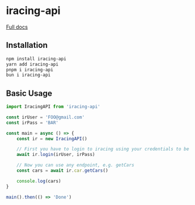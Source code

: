 # iracing-api

[Full docs](https://iracing-api.dyczkowski.dev/)

## Installation

```bash
npm install iracing-api
yarn add iracing-api
pnpm i iracing-api
bun i iracing-api
```

## Basic Usage

```typescript
import IracingAPI from 'iracing-api'

const irUser = 'FOO@gmail.com'
const irPass = 'BAR'

const main = async () => {
    const ir = new IracingAPI()

    // First you have to login to iracing using your credentials to be able to use the API.
    await ir.login(irUser, irPass)

    // Now you can use any endpoint, e.g. getCars
    const cars = await ir.car.getCars()

    console.log(cars)
}

main().then(() => 'Done')
```
